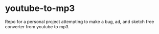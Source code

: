 # youtube-to-mp3

Repo for a personal project attempting to make a bug, ad, and sketch free converter from youtube to mp3.
